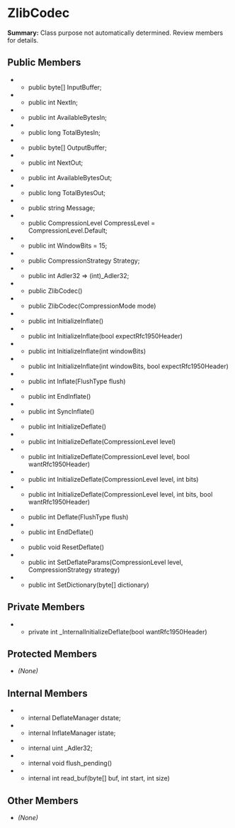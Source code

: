 # ZlibCodec

**Summary:** Class purpose not automatically determined. Review members for details.

## Public Members
- - public byte[] InputBuffer;
- - public int NextIn;
- - public int AvailableBytesIn;
- - public long TotalBytesIn;
- - public byte[] OutputBuffer;
- - public int NextOut;
- - public int AvailableBytesOut;
- - public long TotalBytesOut;
- - public string Message;
- - public CompressionLevel CompressLevel = CompressionLevel.Default;
- - public int WindowBits = 15;
- - public CompressionStrategy Strategy;
- - public int Adler32 => (int)_Adler32;
- - public ZlibCodec()
- - public ZlibCodec(CompressionMode mode)
- - public int InitializeInflate()
- - public int InitializeInflate(bool expectRfc1950Header)
- - public int InitializeInflate(int windowBits)
- - public int InitializeInflate(int windowBits, bool expectRfc1950Header)
- - public int Inflate(FlushType flush)
- - public int EndInflate()
- - public int SyncInflate()
- - public int InitializeDeflate()
- - public int InitializeDeflate(CompressionLevel level)
- - public int InitializeDeflate(CompressionLevel level, bool wantRfc1950Header)
- - public int InitializeDeflate(CompressionLevel level, int bits)
- - public int InitializeDeflate(CompressionLevel level, int bits, bool wantRfc1950Header)
- - public int Deflate(FlushType flush)
- - public int EndDeflate()
- - public void ResetDeflate()
- - public int SetDeflateParams(CompressionLevel level, CompressionStrategy strategy)
- - public int SetDictionary(byte[] dictionary)

## Private Members
- - private int _InternalInitializeDeflate(bool wantRfc1950Header)

## Protected Members
- *(None)*

## Internal Members
- - internal DeflateManager dstate;
- - internal InflateManager istate;
- - internal uint _Adler32;
- - internal void flush_pending()
- - internal int read_buf(byte[] buf, int start, int size)

## Other Members
- *(None)*
